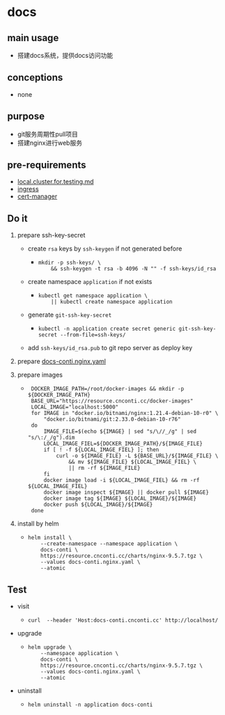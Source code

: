 # docs

## main usage

* 搭建docs系统，提供docs访问功能

## conceptions

* none

## purpose

* git服务周期性pull项目
* 搭建nginx进行web服务

## pre-requirements

* [local.cluster.for.testing.md](../resources/local.cluster.for.testing.md)
* [ingress](../basic/ingress.nginx.md)
* [cert-manager](../basic/cert.manager.md)

## Do it

1. prepare ssh-key-secret
    * create `rsa` keys by `ssh-keygen` if not generated before
        + ```
          mkdir -p ssh-keys/ \
              && ssh-keygen -t rsa -b 4096 -N "" -f ssh-keys/id_rsa
          ```
    * create namespace `application` if not exists
        + ```
          kubectl get namespace application \
              || kubectl create namespace application
          ```
    * generate `git-ssh-key-secret`
        + ```
          kubectl -n application create secret generic git-ssh-key-secret --from-file=ssh-keys/
          ```
    * add `ssh-keys/id_rsa.pub` to git repo server as deploy key

2. prepare [docs-conti.nginx.yaml](resources/docs-conti.nginx.yaml.md)
3. prepare images
    * ```shell
       DOCKER_IMAGE_PATH=/root/docker-images && mkdir -p ${DOCKER_IMAGE_PATH}
       BASE_URL="https://resource.cnconti.cc/docker-images"
       LOCAL_IMAGE="localhost:5000"
       for IMAGE in "docker.io/bitnami/nginx:1.21.4-debian-10-r0" \
           "docker.io/bitnami/git:2.33.0-debian-10-r76" 
       do
           IMAGE_FILE=$(echo ${IMAGE} | sed "s/\//_/g" | sed "s/\:/_/g").dim
           LOCAL_IMAGE_FIEL=${DOCKER_IMAGE_PATH}/${IMAGE_FILE}
           if [ ! -f ${LOCAL_IMAGE_FIEL} ]; then
               curl -o ${IMAGE_FILE} -L ${BASE_URL}/${IMAGE_FILE} \
                   && mv ${IMAGE_FILE} ${LOCAL_IMAGE_FIEL} \
                   || rm -rf ${IMAGE_FILE}
           fi
           docker image load -i ${LOCAL_IMAGE_FIEL} && rm -rf ${LOCAL_IMAGE_FIEL}
           docker image inspect ${IMAGE} || docker pull ${IMAGE}
           docker image tag ${IMAGE} ${LOCAL_IMAGE}/${IMAGE}
           docker push ${LOCAL_IMAGE}/${IMAGE}
       done
       ```
4. install by helm
    * ```
      helm install \
          --create-namespace --namespace application \
          docs-conti \
          https://resource.cnconti.cc/charts/nginx-9.5.7.tgz \
          --values docs-conti.nginx.yaml \
          --atomic
      ```

## Test
* visit
    * ```
      curl  --header 'Host:docs-conti.cnconti.cc' http://localhost/
      ```
* upgrade
    * ```
      helm upgrade \
          --namespace application \
          docs-conti \
          https://resource.cnconti.cc/charts/nginx-9.5.7.tgz \
          --values docs-conti.nginx.yaml \
          --atomic
      ```

* uninstall
    * ````
      helm uninstall -n application docs-conti
      ````